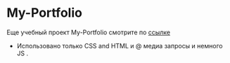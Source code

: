 # My-Portfolio

Еще  учебный проект My-Portfolio смотрите по  [ссылке](https://alexnew2021.github.io/My-Portfolio/index.html)
- Использовано только CSS and HTML и @ медиа запросы и немного JS .
